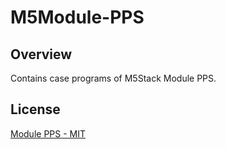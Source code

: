 # M5Module-PPS

## Overview

Contains case programs of M5Stack Module PPS.

## License

[Module PPS - MIT](LICENSE)

